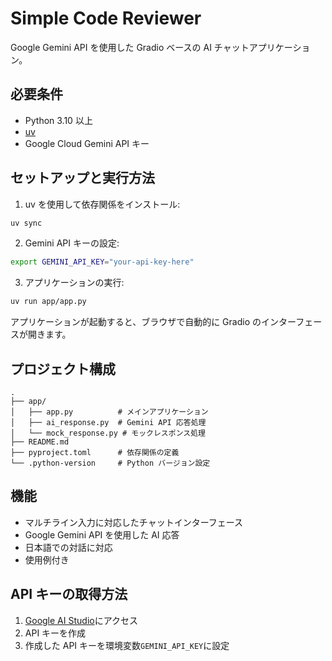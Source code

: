 # Simple Code Reviewer

Google Gemini API を使用した Gradio ベースの AI チャットアプリケーション。

## 必要条件

- Python 3.10 以上
- [uv](https://github.com/astral-sh/uv)
- Google Cloud Gemini API キー

## セットアップと実行方法

1. uv を使用して依存関係をインストール:

```bash
uv sync
```

2. Gemini API キーの設定:

```bash
export GEMINI_API_KEY="your-api-key-here"
```

3. アプリケーションの実行:

```bash
uv run app/app.py
```

アプリケーションが起動すると、ブラウザで自動的に Gradio のインターフェースが開きます。

## プロジェクト構成

```
.
├── app/
│   ├── app.py          # メインアプリケーション
│   ├── ai_response.py  # Gemini API 応答処理
│   └── mock_response.py # モックレスポンス処理
├── README.md
├── pyproject.toml      # 依存関係の定義
└── .python-version     # Python バージョン設定
```

## 機能

- マルチライン入力に対応したチャットインターフェース
- Google Gemini API を使用した AI 応答
- 日本語での対話に対応
- 使用例付き

## API キーの取得方法

1. [Google AI Studio](https://makersuite.google.com/app/apikey)にアクセス
2. API キーを作成
3. 作成した API キーを環境変数`GEMINI_API_KEY`に設定

